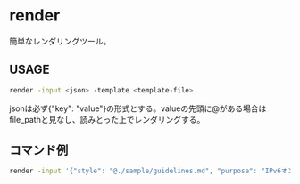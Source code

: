 # render

簡単なレンダリングツール。

## USAGE

```bash
render -input <json> -template <template-file>
```

jsonは必ず{"key": "value"}の形式とする。valueの先頭に@がある場合はfile_pathと見なし、読みとった上でレンダリングする。

## コマンド例

```bash
render -input '{"style": "@./sample/guidelines.md", "purpose": "IPv6オンリーのVPCを作りたい"}' -template ./sample/prompt.tpl
```
